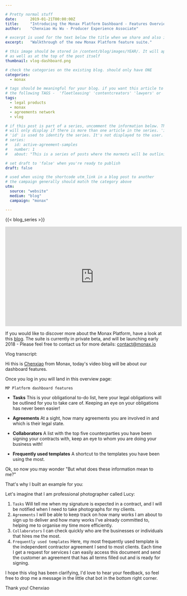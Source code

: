 ```yaml
---

# Pretty normal stuff
date:      2019-01-21T00:00:00Z
title:     "Introducing the Monax Platform Dashboard - Features Overview Vlog"
author:    "Chenxiao Hu Wu - Producer Experience Associate"

# excerpt is used for the text below the title when we share and also is the summary of the post on https://monax.io/blog
excerpt:   "Walkthrough of the new Monax Platform feature suite."

# this image should be stored in /content/blog/images/YEAR/. It will appear as a thumbnail on any listings,
# as well as at the top of the post itself
thumbnail: vlog-dashboard.png

# check the categories on the existing blog. should only have ONE
categories:
  - monax

# tags should be meaningful for your blog. if you want this article to show on a 'use case' page, you can use
# the following TAGS -  'fleetleasing' 'contentcreators' 'lawyers' or 'corporate'
tags:
  - legal products
  - monax
  - agreements network
  - vlog

# if this post is part of a series, uncomment the information below. The 'article series' box
# will only display if there is more than one article in the series. 'id', 'number' and 'about' all must be present.
# 'id' is used to identify the series. It's not displayed to the user.
# series:
#   id: active-agreement-samples
#   number: 1
#   about: "This is a series of posts where the marmots will be outlining how the Monax Platform and the Agreements Network can be used in harmony to create the legal products of the future."

# set draft to 'false' when you're ready to publish
draft: false

# used when using the shortcode utm_link in a blog post to another
# the campaign generally should match the category above
utm:
  source: "website"
  medium: "blog"
  campaign: "monax"

---
```


<!-- In general the filename below should match thumbnail category above -->


<!-- if this article is part of a series, related articles will automatically appear here -->
{{< blog_series >}}

<!-- Content markdown here - first title on page is auto generated from title in frontmatter -->
<iframe width="560" height="315" src="https://www.youtube.com/embed/8nlM_lKfzkI" frameborder="0" allow="accelerometer; autoplay; encrypted-media; gyroscope; picture-in-picture" allowfullscreen></iframe>

If you would like to discover more about the Monax Platform, have a look at this [blog](https://monax.io/blog/2018/12/04/introducing-the-monax-platform---contract-lifecycle-management-for-the-digital-age/). The suite is currently in private beta, and will be launching early 2018 - Please feel free to contact us for more details: contact@monax.io

Vlog transcript: 

Hi this is [Chenxiao](https://www.linkedin.com/in/chenxiaoh/) from Monax, today's video blog will be about our dashboard features. 

Once you log in you will land in this overview page:

`MP Platform dashboard features`

- **Tasks** This is your obligational to-do list, here your legal obligations will be outlined for you to take care of. Keeping an eye on your obligations has never been easier!

- **Agreements** At a sight, how many agreements you are involved in and which is their legal state.

- **Collaborators** A list with the top five counterparties you have been signing your contracts with, keep an eye to whom you are doing your business with!

- **Frequently used templates** A shortcut to the templates you have been using the most.

Ok, so now you may wonder "But what does these information mean to me?"

That's why I built an example for you:

Let's imagine that I am professional photographer called Lucy:  
1. `Tasks` Will tell me when my signature is expected in a contract, and I will be notified when I need to take photographs for my clients.
2. `Agreements` I will be able to keep track on how many works I am about to sign up to deliver and how many works I've already committed to, helping me to organise my time more efficiently. 
3. `Collaborators` I can check quickly who are the businesses or individuals that hires me the most.
4. `Frequently used templates` Here, my most frequently used template is the independent contractor agreement I send to most clients. Each time I get a request for services I can easily access this document and send the customer an agreement that has all terms filled out and is ready for signing.

I hope this vlog has been clarifying, I'd love to hear your feedback, so feel free to drop me a message in the little chat bot in the bottom right corner. 

Thank you! 
Chenxiao





